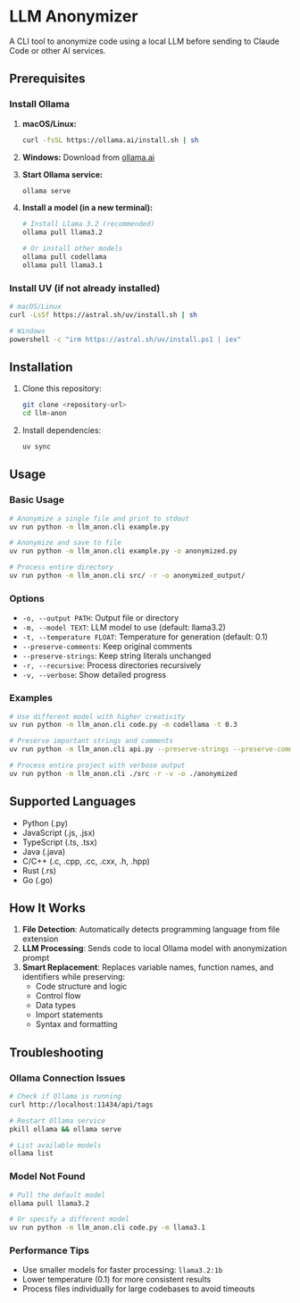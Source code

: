 # LLM Anonymizer

A CLI tool to anonymize code using a local LLM before sending to Claude Code or other AI services.

## Prerequisites

### Install Ollama

1. **macOS/Linux:**
   ```bash
   curl -fsSL https://ollama.ai/install.sh | sh
   ```

2. **Windows:**
   Download from [ollama.ai](https://ollama.ai/download)

3. **Start Ollama service:**
   ```bash
   ollama serve
   ```

4. **Install a model (in a new terminal):**
   ```bash
   # Install Llama 3.2 (recommended)
   ollama pull llama3.2
   
   # Or install other models
   ollama pull codellama
   ollama pull llama3.1
   ```

### Install UV (if not already installed)

```bash
# macOS/Linux
curl -LsSf https://astral.sh/uv/install.sh | sh

# Windows
powershell -c "irm https://astral.sh/uv/install.ps1 | iex"
```

## Installation

1. Clone this repository:
   ```bash
   git clone <repository-url>
   cd llm-anon
   ```

2. Install dependencies:
   ```bash
   uv sync
   ```

## Usage

### Basic Usage

```bash
# Anonymize a single file and print to stdout
uv run python -m llm_anon.cli example.py

# Anonymize and save to file
uv run python -m llm_anon.cli example.py -o anonymized.py

# Process entire directory
uv run python -m llm_anon.cli src/ -r -o anonymized_output/
```

### Options

- `-o, --output PATH`: Output file or directory
- `-m, --model TEXT`: LLM model to use (default: llama3.2)
- `-t, --temperature FLOAT`: Temperature for generation (default: 0.1)
- `--preserve-comments`: Keep original comments
- `--preserve-strings`: Keep string literals unchanged
- `-r, --recursive`: Process directories recursively
- `-v, --verbose`: Show detailed progress

### Examples

```bash
# Use different model with higher creativity
uv run python -m llm_anon.cli code.py -m codellama -t 0.3

# Preserve important strings and comments
uv run python -m llm_anon.cli api.py --preserve-strings --preserve-comments

# Process entire project with verbose output
uv run python -m llm_anon.cli ./src -r -v -o ./anonymized
```

## Supported Languages

- Python (.py)
- JavaScript (.js, .jsx)
- TypeScript (.ts, .tsx)
- Java (.java)
- C/C++ (.c, .cpp, .cc, .cxx, .h, .hpp)
- Rust (.rs)
- Go (.go)

## How It Works

1. **File Detection**: Automatically detects programming language from file extension
2. **LLM Processing**: Sends code to local Ollama model with anonymization prompt
3. **Smart Replacement**: Replaces variable names, function names, and identifiers while preserving:
   - Code structure and logic
   - Control flow
   - Data types
   - Import statements
   - Syntax and formatting

## Troubleshooting

### Ollama Connection Issues

```bash
# Check if Ollama is running
curl http://localhost:11434/api/tags

# Restart Ollama service
pkill ollama && ollama serve

# List available models
ollama list
```

### Model Not Found

```bash
# Pull the default model
ollama pull llama3.2

# Or specify a different model
uv run python -m llm_anon.cli code.py -m llama3.1
```

### Performance Tips

- Use smaller models for faster processing: `llama3.2:1b`
- Lower temperature (0.1) for more consistent results
- Process files individually for large codebases to avoid timeouts